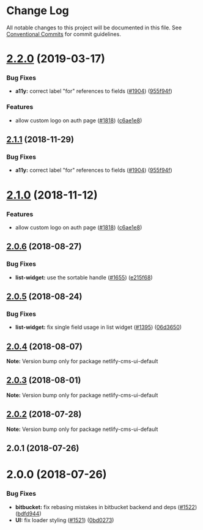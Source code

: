 # Change Log

All notable changes to this project will be documented in this file.
See [Conventional Commits](https://conventionalcommits.org) for commit guidelines.

# [2.2.0](https://github.com/netlify/netlify-cms/tree/master/packages/netlify-cms-ui-default/compare/netlify-cms-ui-default@2.0.6...netlify-cms-ui-default@2.2.0) (2019-03-17)


### Bug Fixes

* **a11y:** correct label "for" references to fields ([#1904](https://github.com/netlify/netlify-cms/tree/master/packages/netlify-cms-ui-default/issues/1904)) ([955f94f](https://github.com/netlify/netlify-cms/tree/master/packages/netlify-cms-ui-default/commit/955f94f))


### Features

* allow custom logo on auth page ([#1818](https://github.com/netlify/netlify-cms/tree/master/packages/netlify-cms-ui-default/issues/1818)) ([c6ae1e8](https://github.com/netlify/netlify-cms/tree/master/packages/netlify-cms-ui-default/commit/c6ae1e8))





## [2.1.1](https://github.com/netlify/netlify-cms/tree/master/packages/netlify-cms-ui-default/compare/netlify-cms-ui-default@2.1.0...netlify-cms-ui-default@2.1.1) (2018-11-29)


### Bug Fixes

* **a11y:** correct label "for" references to fields ([#1904](https://github.com/netlify/netlify-cms/tree/master/packages/netlify-cms-ui-default/issues/1904)) ([955f94f](https://github.com/netlify/netlify-cms/tree/master/packages/netlify-cms-ui-default/commit/955f94f))





# [2.1.0](https://github.com/netlify/netlify-cms/tree/master/packages/netlify-cms-ui-default/compare/netlify-cms-ui-default@2.0.6...netlify-cms-ui-default@2.1.0) (2018-11-12)


### Features

* allow custom logo on auth page ([#1818](https://github.com/netlify/netlify-cms/tree/master/packages/netlify-cms-ui-default/issues/1818)) ([c6ae1e8](https://github.com/netlify/netlify-cms/tree/master/packages/netlify-cms-ui-default/commit/c6ae1e8))





<a name="2.0.6"></a>
## [2.0.6](https://github.com/netlify/netlify-cms/tree/master/packages/netlify-cms-ui-default/compare/netlify-cms-ui-default@2.0.5...netlify-cms-ui-default@2.0.6) (2018-08-27)


### Bug Fixes

* **list-widget:** use the sortable handle ([#1655](https://github.com/netlify/netlify-cms/tree/master/packages/netlify-cms-ui-default/issues/1655)) ([e215f68](https://github.com/netlify/netlify-cms/tree/master/packages/netlify-cms-ui-default/commit/e215f68))




<a name="2.0.5"></a>
## [2.0.5](https://github.com/netlify/netlify-cms/tree/master/packages/netlify-cms-ui-default/compare/netlify-cms-ui-default@2.0.4...netlify-cms-ui-default@2.0.5) (2018-08-24)


### Bug Fixes

* **list-widget:** fix single field usage in list widget ([#1395](https://github.com/netlify/netlify-cms/tree/master/packages/netlify-cms-ui-default/issues/1395)) ([06d3650](https://github.com/netlify/netlify-cms/tree/master/packages/netlify-cms-ui-default/commit/06d3650))




<a name="2.0.4"></a>
## [2.0.4](https://github.com/netlify/netlify-cms/tree/master/packages/netlify-cms-ui-default/compare/netlify-cms-ui-default@2.0.3...netlify-cms-ui-default@2.0.4) (2018-08-07)




**Note:** Version bump only for package netlify-cms-ui-default

<a name="2.0.3"></a>
## [2.0.3](https://github.com/netlify/netlify-cms/tree/master/packages/netlify-cms-ui-default/compare/netlify-cms-ui-default@2.0.2...netlify-cms-ui-default@2.0.3) (2018-08-01)




**Note:** Version bump only for package netlify-cms-ui-default

<a name="2.0.2"></a>
## [2.0.2](https://github.com/netlify/netlify-cms/tree/master/packages/netlify-cms-ui-default/compare/netlify-cms-ui-default@2.0.1...netlify-cms-ui-default@2.0.2) (2018-07-28)




**Note:** Version bump only for package netlify-cms-ui-default

<a name="2.0.1"></a>
## 2.0.1 (2018-07-26)



<a name="2.0.0"></a>
# 2.0.0 (2018-07-26)


### Bug Fixes

* **bitbucket:** fix rebasing mistakes in bitbucket backend and deps ([#1522](https://github.com/netlify/netlify-cms/issues/1522)) ([bdfd944](https://github.com/netlify/netlify-cms/commit/bdfd944))
* **UI:** fix loader styling ([#1521](https://github.com/netlify/netlify-cms/issues/1521)) ([0bd0273](https://github.com/netlify/netlify-cms/commit/0bd0273))
